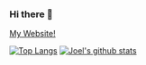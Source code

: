 ### Hi there 👋

[My Website!]

[![Top Langs](https://github-readme-stats.vercel.app/api/top-langs/?username=RealJoelRivera)](https://github.com/RealJoelRivera/github-readme-stats) [![Joel's github stats](https://github-readme-stats.vercel.app/api?username=RealJoelRivera)](https://github.com/RealJoelRivera/github-readme-stats) 

[My Website!]: https://www.realjoelrivera.com

<!--
**RealJoelRivera/RealJoelRivera** is a ✨ _special_ ✨ repository because its `README.md` (this file) appears on your GitHub profile.

Here are some ideas to get you started:

- 🔭 I’m currently working on ...
- 🌱 I’m currently learning ...
- 👯 I’m looking to collaborate on ...
- 🤔 I’m looking for help with ...
- 💬 Ask me about ...
- 📫 How to reach me: ...
- 😄 Pronouns: ...
- ⚡ Fun fact: ...
-->
